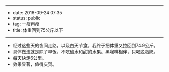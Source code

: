 - --
- date: 2016-09-24 07:35
- status: public
- tag: 一瘦再瘦
- title: 体重回到75公斤以下
- --
- 经过这些天的夜间走路，以及白天节食，我终于把体重又拉回到74.9公斤。
- 具体做法就是除了早饭，不吃碳水和甜的水果。黑咖啡相伴，只喝脱脂奶。
- 每天快走6公里。
- 效果显著，值得庆贺。
